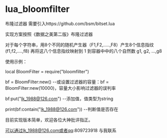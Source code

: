 # lua_bloomfilter
布隆过滤器
需要引入https://github.com/bsm/bitset.lua

实现方案按照《数据之美第二版》布隆过滤器

对于每个字符串，用8个不同的随机产生器（F1,F2,.....,F8）产生8个信息指纹(f1,f2,....,f8)
再将这八个信息指纹映射到 1 到容器中中的八个自然数 g1, g2, ...,g8

使用示例：

local BloomFilter = require("bloomfilter")


bf = BloomFilter:new() --或设置过滤器的容量：bf = BloomFilter:new(10000)，容量大小影响过滤器的误判率


bf:put("lk_1988@126.com") --添加值，值类型为string

print(bf:contain("lk_1988@126.com")) --判断值是否存在

目前实现版本简单，欢迎各位大神批评指正。

可以通过lk_1988@126.com或者qq:809723918 与我联系
